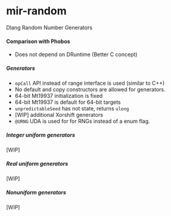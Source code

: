 # mir-random
Dlang Random Number Generators

#### Comparison with Phobos
 - Does not depend on DRuntime (Better C concept)

##### Generators
 - `opCall` API instead of range interface is used (similar to C++)
 - No default and copy constructors are allowed for generators.
 - 64-bit Mt19937 initialization is fixed
 - 64-bit Mt19937 is default for 64-bit targets
 - `unpredictableSeed` has not state, returns `ulong`
 - [WIP] additional Xorshift generators
 - `@URNG` UDA is used for for RNGs instead of a enum flag.

##### Integer uniform generators
[WIP]

##### Real uniform generators
[WIP]

##### Nonuniform generators
[WIP]
